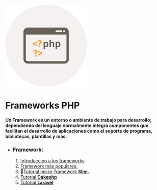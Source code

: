![Alt text](img/php.png)
# Frameworks PHP

#### Un Framework es un entorno o ambiente de trabajo para desarrollo; dependiendo del lenguaje normalmente integra componentes que facilitan el desarrollo de aplicaciones como el soporte de programa, bibliotecas, plantillas y más.

* ### Framework:
	1. [Introduccion a los frameworks](https://www.youtube.com/watch?v=QD-NuVImBDA)
	2. [Framework más populares.](https://openwebinars.net/los-10-mejores-frameworks-php-que-solicitan-las-empresas/)
	3. [Tutorial micro-framework **Slim.**](http://www.slimframework.com/docs/tutorial/first-app.html)
	4. [Tutorial **Cakephp**](http://book.cakephp.org/2.0/en/tutorials-and-examples.html)
	5. [Tutorial **Laravel**](https://laravel.com/docs/5.2/quickstart)